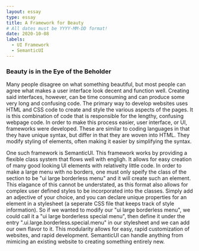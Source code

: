 ```yaml
---
layout: essay
type: essay
title: A Framework for Beauty 
# All dates must be YYYY-MM-DD format!
date: 2020-10-08
labels:
  - UI Framework
  - SemanticUI
---
```


### Beauty is in the Eye of the Beholder

Many people disagree on what something beautiful, but most people can agree what makes a user interface look decent and function well. Creating said interfaces, however, can be time consuming and can produce some very long and confusing code. The primary way to develop websites uses HTML and CSS code to create and style the various aspects of the pages. It is this combination of code that is responsible for the lengthy, confusing webpage code. In order to make this process easier, user interface, or UI, frameworks were developed. These are similar to coding languages in that they have unique syntax, but differ in that they are woven into HTML. They modify styling of elements, often making it easier by simplifying the syntax.

One such framework is SemanticUI. This framework works by providing a flexible class system that flows well with engligh. It allows for easy creation of many good looking UI elements with relativelty little code. In order to make a large menu with no borders, one must only speify the class of the section to be "ui large borderless menu" and it will create such an element. This elagance of this cannot be understated, as this format also allows for complex user defined styles to be incorporated into the classes. Simply add an adjective of your choice, and you can declare unique properties for an element in a stylesheet (a seperate CSS file that keeps track of style information). So if we wanted to modify our "ui large borderless menu", we could call it a "ui large borderless special menu", then define it under the entry ".ui.large.borderless.special.menu" in our stylesheet and we can add our own flavor to it. This modularity allows for easy, rapid customization of websites, and rapid development. SemanticUI can handle anything from mimicing an existing website to creating something entirely new.

